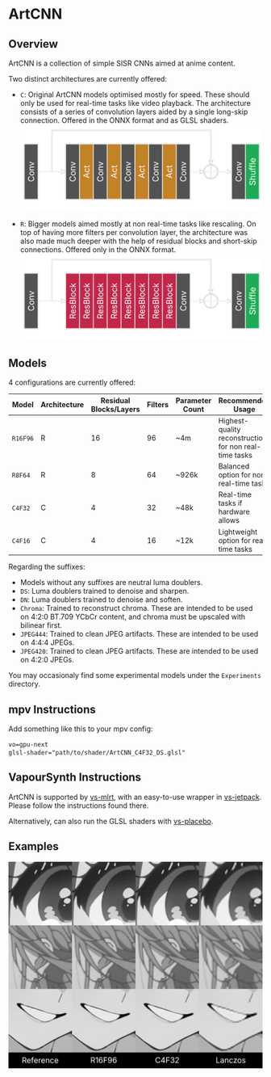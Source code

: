 # ArtCNN

## Overview
ArtCNN is a collection of simple SISR CNNs aimed at anime content.

Two distinct architectures are currently offered:
- `C`: Original ArtCNN models optimised mostly for speed. These should only be used for real-time tasks like video playback. The architecture consists of a series of convolution layers aided by a single long-skip connection. Offered in the ONNX format and as GLSL shaders.
![ArtCNN Architecture](./Images/c4f32.png "ArtCNN Architecture")

- `R`: Bigger models aimed mostly at non real-time tasks like rescaling. On top of having more filters per convolution layer, the architecture was also made much deeper with the help of residual blocks and short-skip connections. Offered only in the ONNX format.
![ArtCNN Architecture](./Images/r8f64.png "ArtCNN Architecture")

## Models
4 configurations are currently offered:

| Model     | Architecture | Residual Blocks/Layers | Filters | Parameter Count | Recommended Usage                                      |
| --------- | ------------ | ---------------------- | ------- | ----------------| -------------------------------------------------------|
| `R16F96`  | R            | 16                     | 96      | ~4m             | Highest-quality reconstruction for non real-time tasks |
| `R8F64`   | R            | 8                      | 64      | ~926k           | Balanced option for non real-time tasks                |
| `C4F32`   | C            | 4                      | 32      | ~48k            | Real-time tasks if hardware allows                     |
| `C4F16`   | C            | 4                      | 16      | ~12k            | Lightweight option for real-time tasks                 |

Regarding the suffixes:
- Models without any suffixes are neutral luma doublers.
- `DS`: Luma doublers trained to denoise and sharpen.
- `DN`: Luma doublers trained to denoise and soften.
- `Chroma`: Trained to reconstruct chroma. These are intended to be used on 4:2:0 BT.709 YCbCr content, and chroma must be upscaled with bilinear first.
- `JPEG444`: Trained to clean JPEG artifacts. These are intended to be used on 4:4:4 JPEGs.
- `JPEG420`: Trained to clean JPEG artifacts. These are intended to be used on 4:2:0 JPEGs.

You may occasionaly find some experimental models under the `Experiments` directory.

## mpv Instructions
Add something like this to your mpv config:
```
vo=gpu-next
glsl-shader="path/to/shader/ArtCNN_C4F32_DS.glsl"
```

## VapourSynth Instructions
ArtCNN is supported by [vs-mlrt](https://github.com/AmusementClub/vs-mlrt), with an easy-to-use wrapper in [vs-jetpack](https://github.com/Jaded-Encoding-Thaumaturgy/vs-jetpack/). Please follow the instructions found there.

Alternatively, can also run the GLSL shaders with [vs-placebo](https://github.com/sgt0/vs-placebo).

## Examples
![ArtCNN Example](./Images/artcnn_examples.png "ArtCNN Example")
